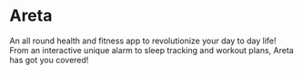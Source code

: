 # Areta

An all round health and fitness app to revolutionize your day to day life! From an interactive unique alarm to sleep tracking and workout plans, Areta has got you covered!

